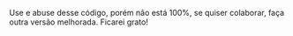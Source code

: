 Use e abuse desse código, porém não está 100%, se quiser colaborar, faça outra versão melhorada. Ficarei grato!
